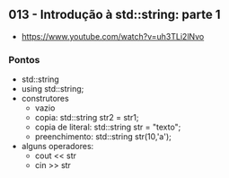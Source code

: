 ## 013 - Introdução à std::string: parte 1

- https://www.youtube.com/watch?v=uh3TLi2lNvo

### Pontos

- std::string
- using std::string;
- construtores
  - vazio
  - copia: std::string str2 = str1;
  - copia de literal: std::string str = "texto";
  - preenchimento: std::string str(10,'a');
- alguns operadores:
  - cout << str
  - cin >> str
